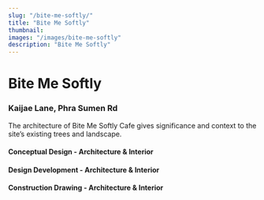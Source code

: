 ```yaml
---
slug: "/bite-me-softly/"
title: "Bite Me Softly"
thumbnail:
images: "/images/bite-me-softly"
description: "Bite Me Softly"
---
```


# Bite Me Softly

### Kaijae Lane, Phra Sumen Rd

The architecture of Bite Me Softly Cafe gives significance and context to the site’s existing trees and landscape.

#### Conceptual Design - Architecture & Interior

#### Design Development - Architecture & Interior

#### Construction Drawing - Architecture & Interior
